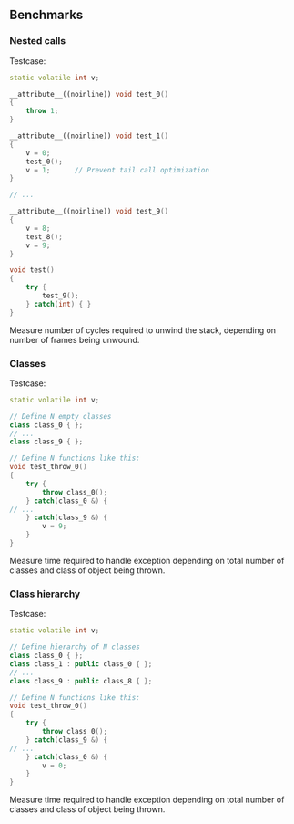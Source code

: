 ## Benchmarks
### Nested calls
Testcase:

```C++
static volatile int v;

__attribute__((noinline)) void test_0()
{
    throw 1;
}

__attribute__((noinline)) void test_1()
{
    v = 0;
    test_0();
    v = 1;      // Prevent tail call optimization
}

// ...

__attribute__((noinline)) void test_9()
{
    v = 8;
    test_8();
    v = 9;
}

void test()
{
    try {
        test_9();
    } catch(int) { }
}
```

Measure number of cycles required to unwind the stack, depending on number of frames being unwound.

### Classes

Testcase:

```C++
static volatile int v;

// Define N empty classes
class class_0 { };
// ...
class class_9 { };

// Define N functions like this:
void test_throw_0()
{
    try {
        throw class_0();
    } catch(class_0 &) {
// ...
    } catch(class_9 &) {
        v = 9;
    }
}
```

Measure time required to handle exception depending on total number of classes and
class of object being thrown.

### Class hierarchy

Testcase:

```C++
static volatile int v;

// Define hierarchy of N classes
class class_0 { };
class class_1 : public class_0 { };
// ...
class class_9 : public class_8 { };

// Define N functions like this:
void test_throw_0()
{
    try {
        throw class_0();
    } catch(class_9 &) {
// ...
    } catch(class_0 &) {
        v = 0;
    }
}
```

Measure time required to handle exception depending on total number of classes and
class of object being thrown.

